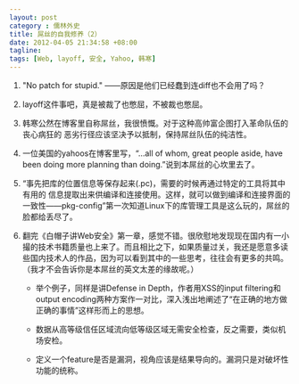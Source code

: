 ```yaml
---
layout: post
category : 儒林外史
title: 屌丝的自我修养（2）
date: 2012-04-05 21:34:58 +08:00
tagline:
tags: [Web, layoff, 安全, Yahoo, 韩寒]
---
```


1. "No patch for stupid." ——原因是他们已经蠢到连diff也不会用了吗？

2. layoff这件事吧，真是被裁了也憋屈，不被裁也憋屈。

3. 韩寒公然在博客里自称屌丝，我很愤慨。对于这种高帅富企图打入革命队伍的丧心病狂的
恶劣行径应该坚决予以抵制，保持屌丝队伍的纯洁性。

4. 一位美国的yahoos在博客里写，“...all of whom, great people aside, have been doing more planning than doing.”说到本屌丝的心坎里去了。

5. “事先把库的位置信息等保存起来(.pc)，需要的时候再通过特定的工具将其中有用的 信息提取出来供编译和连接使用。这样，就可以做到编译和连接界面的一致性——pkg-config”第一次知道Linux下的库管理工具是这么玩的，屌丝的脸都给丢尽了。

6. 翻完《白帽子讲Web安全》第一章，感觉不错。很欣慰地发现现在国内有一小撮的技术书籍质量也上来了。而且相比之下，如果质量过关，我还是愿意多读些国内技术人的作品，因为可以看到其中的一些思考，往往会有更多的共鸣。（我才不会告诉你是本屌丝的英文太差的缘故呢。）

    * 举个例子，同样是讲Defense in Depth，作者用XSS的input filtering和output encoding两种方案作一对比，深入浅出地阐述了“在正确的地方做正确的事情”这样形而上的思想。

    * 数据从高等级信任区域流向低等级区域无需安全检查，反之需要，类似机场安检。

    * 定义一个feature是否是漏洞，视角应该是结果导向的。漏洞只是对破坏性功能的统称。
